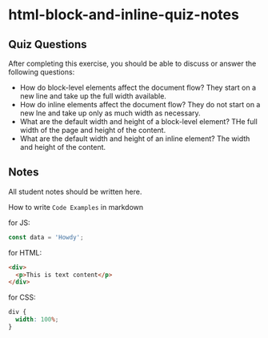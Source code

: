 # html-block-and-inline-quiz-notes

## Quiz Questions

After completing this exercise, you should be able to discuss or answer the following questions:

- How do block-level elements affect the document flow?
  They start on a new line and take up the full width available.
- How do inline elements affect the document flow?
  They do not start on a new lne and take up only as much width as necessary.
- What are the default width and height of a block-level element?
  THe full width of the page and height of the content.
- What are the default width and height of an inline element?
  The width and height of the content.

## Notes

All student notes should be written here.

How to write `Code Examples` in markdown

for JS:

```javascript
const data = 'Howdy';
```

for HTML:

```html
<div>
  <p>This is text content</p>
</div>
```

for CSS:

```css
div {
  width: 100%;
}
```

